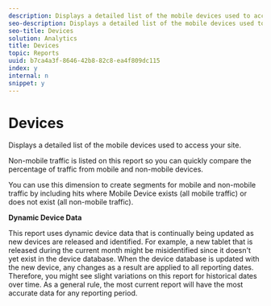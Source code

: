```yaml
---
description: Displays a detailed list of the mobile devices used to access your site.
seo-description: Displays a detailed list of the mobile devices used to access your site.
seo-title: Devices
solution: Analytics
title: Devices
topic: Reports
uuid: b7ca4a3f-8646-42b8-82c8-ea4f809dc115
index: y
internal: n
snippet: y
---
```


# Devices

Displays a detailed list of the mobile devices used to access your site.

Non-mobile traffic is listed on this report so you can quickly compare the percentage of traffic from mobile and non-mobile devices.

You can use this dimension to create segments for mobile and non-mobile traffic by including hits where Mobile Device exists (all mobile traffic) or does not exist (all non-mobile traffic).

**Dynamic Device Data**

This report uses dynamic device data that is continually being updated as new devices are released and identified. For example, a new tablet that is released during the current month might be misidentified since it doesn't yet exist in the device database. When the device database is updated with the new device, any changes as a result are applied to all reporting dates. Therefore, you might see slight variations on this report for historical dates over time. As a general rule, the most current report will have the most accurate data for any reporting period. 
